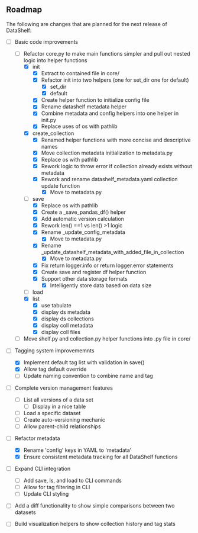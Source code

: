 ## Roadmap

The following are changes that are planned for the next release of DataShelf:

- [ ] Basic code improvements
     - [ ] Refactor core.py to make main functions simpler and pull out nested logic into helper functions
          - [x] init
               - [x] Extract to contained file in core/
               - [x] Refactor init into two helpers (one for set_dir one for default)
                    - [x] set_dir
                    - [x] default
               - [x] Create helper function to initialize config file
               - [x] Rename datashelf metadata helper
               - [x] Combine metadata and config helpers into one helper in init.py
               - [x] Replace uses of os with pathlib
          - [x] create_collection
               - [x] Renamed helper functions with more concise and descriptive names
               - [x] Move collection metadata initialization to metadata.py
               - [x] Replace os with pathlib
               - [x] Rework logic to throw error if collection already exists without metadata
               - [x] Rework and rename datashelf_metadata.yaml collection update function
                    - [x] Move to metadata.py
          - [ ] save
               - [x] Replace os with pathlib
               - [x] Create a _save_pandas_df() helper
               - [x] Add automatic version calculation
               - [x] Rework len() ==1 vs len() >1 logic
               - [x] Rename _update_config_metadata
                    - [x] Move to metadata.py
               - [x] Rename _update_datashelf_metadata_with_added_file_in_collection
                    - [x] Move to metadata.py
               - [x] Fix return logger.info or return logger.error statements 
               - [x] Create save and register df helper function
               - [x] Support other data storage formats
                    - [x] Intelligently store data based on data size
          - [ ] load
          - [x] list
               - [x] use tabulate
               - [x] display ds metadata
               - [x] display ds collections
               - [x] display coll metadata
               - [x] display coll files
     - [ ] Move shelf.py and collection.py helper functions into .py file in core/

- [ ] Tagging system improvememnts
     - [x] Implement default tag list with validation in save()
     - [x] Allow tag default override
     - [ ] Update naming convention to combine name and tag

- [ ] Complete version management features
     - [ ] List all versions of a data set
          - [ ] Display in a nice table
     - [ ] Load a specific dataset
     - [ ] Create auto-versioning mechanic
     - [ ] Allow parent-child relationships

- [ ] Refactor metadata
     - [x] Rename 'config' keys in YAML to 'metadata'
     - [x] Ensure consistent metadata tracking for all DataShelf functions

- [ ] Expand CLI integration
     - [ ] Add save, ls, and load to CLI commands
     - [ ] Allow for tag filtering in CLI
     - [ ] Update CLI styling

- [ ] Add a diff functionality to show simple comparisons between two datasets

- [ ] Build visualization helpers to show collection history and tag stats